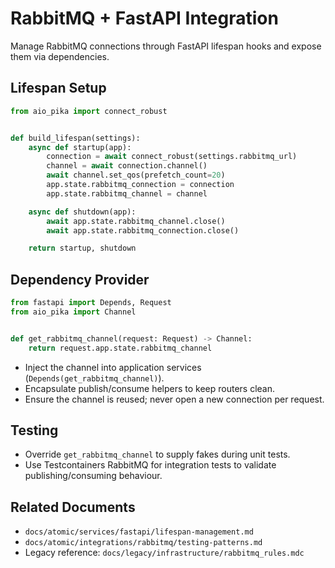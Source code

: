 # RabbitMQ + FastAPI Integration

Manage RabbitMQ connections through FastAPI lifespan hooks and expose them via dependencies.

## Lifespan Setup

```python
from aio_pika import connect_robust


def build_lifespan(settings):
    async def startup(app):
        connection = await connect_robust(settings.rabbitmq_url)
        channel = await connection.channel()
        await channel.set_qos(prefetch_count=20)
        app.state.rabbitmq_connection = connection
        app.state.rabbitmq_channel = channel

    async def shutdown(app):
        await app.state.rabbitmq_channel.close()
        await app.state.rabbitmq_connection.close()

    return startup, shutdown
```

## Dependency Provider

```python
from fastapi import Depends, Request
from aio_pika import Channel


def get_rabbitmq_channel(request: Request) -> Channel:
    return request.app.state.rabbitmq_channel
```

- Inject the channel into application services (`Depends(get_rabbitmq_channel)`).
- Encapsulate publish/consume helpers to keep routers clean.
- Ensure the channel is reused; never open a new connection per request.

## Testing

- Override `get_rabbitmq_channel` to supply fakes during unit tests.
- Use Testcontainers RabbitMQ for integration tests to validate publishing/consuming behaviour.

## Related Documents

- `docs/atomic/services/fastapi/lifespan-management.md`
- `docs/atomic/integrations/rabbitmq/testing-patterns.md`
- Legacy reference: `docs/legacy/infrastructure/rabbitmq_rules.mdc`
